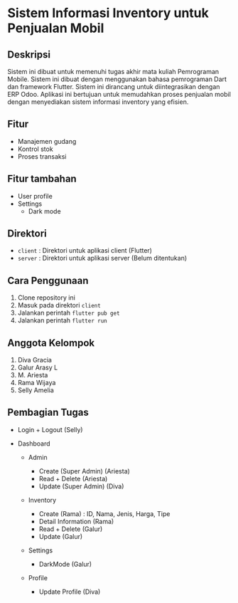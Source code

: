 # Sistem Informasi Inventory untuk Penjualan Mobil

## Deskripsi

Sistem ini dibuat untuk memenuhi tugas akhir mata kuliah Pemrograman Mobile. Sistem ini dibuat dengan menggunakan bahasa pemrograman Dart dan framework Flutter. Sistem ini dirancang untuk diintegrasikan dengan ERP Odoo. Aplikasi ini bertujuan untuk memudahkan proses penjualan mobil dengan menyediakan sistem informasi inventory yang efisien.

## Fitur

- Manajemen gudang
- Kontrol stok
- Proses transaksi

## Fitur tambahan

- User profile
- Settings
  - Dark mode

## Direktori

- `client` : Direktori untuk aplikasi client (Flutter)
- `server` : Direktori untuk aplikasi server (Belum ditentukan)

## Cara Penggunaan

1. Clone repository ini
2. Masuk pada direktori `client`
3. Jalankan perintah `flutter pub get`
4. Jalankan perintah `flutter run`
<!-- 5. Masuk pada direktori `server`
5. Jalankan perintah `npm install`
6. Jalankan perintah `npm start` -->

## Anggota Kelompok

1. Diva Gracia
2. Galur Arasy L
3. M. Ariesta
4. Rama Wijaya
5. Selly Amelia

## Pembagian Tugas

- Login + Logout (Selly)

- Dashboard

  - Admin

    - Create (Super Admin) (Ariesta)
    - Read + Delete (Ariesta)
    - Update (Super Admin) (Diva)

  - Inventory

    - Create (Rama) : ID, Nama, Jenis, Harga, Tipe
    - Detail Information (Rama)
    - Read + Delete (Galur)
    - Update (Galur)

  - Settings

    - DarkMode (Galur)

  - Profile
  
    - Update Profile (Diva)
